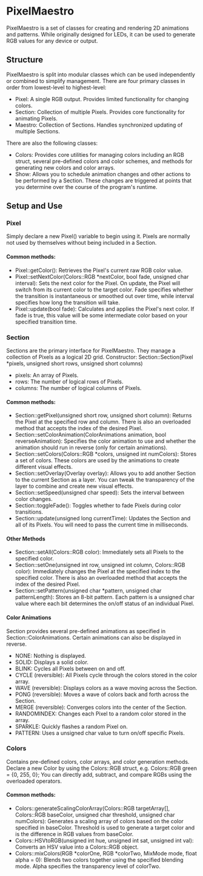 # PixelMaestro
PixelMaestro is a set of classes for creating and rendering 2D animations and patterns. While originally designed for LEDs, it can be used to generate RGB values for any device or output.

## Structure
PixelMaestro is split into modular classes which can be used independently or combined to simplify management. There are four primary classes in order from lowest-level to highest-level:
* Pixel: A single RGB output. Provides limited functionality for changing colors.
* Section: Collection of multiple Pixels. Provides core functionality for animating Pixels.
* Maestro: Collection of Sections. Handles synchronized updating of multiple Sections.

There are also the following classes:
* Colors: Provides core utilities for managing colors including an RGB struct, several pre-defined colors and color schemes, and methods for generating new colors and color arrays.
* Show: Allows you to schedule animation changes and other actions to be performed by a Section. These changes are triggered at points that you determine over the course of the program's runtime.

## Setup and Use
### Pixel
Simply declare a new Pixel() variable to begin using it. Pixels are normally not  used by themselves without being included in a Section. 

#### Common methods:
* Pixel::getColor(): Retrieves the Pixel's current raw RGB color value.
* Pixel::setNextColor(Colors::RGB \*nextColor, bool fade, unsigned char interval): Sets the next color for the Pixel. On update, the Pixel will switch from its current color to the target color. Fade specifies whether the transition is instantaneous or smoothed out over time, while interval specifies how long the transition will take.
* Pixel::update(bool fade): Calculates and applies the Pixel's next color. If fade is true, this value will be some intermediate color based on your specified transition time.

### Section
Sections are the primary interface for PixelMaestro. They manage a collection of Pixels as a logical 2D grid.
Constructor:
Section::Section(Pixel \*pixels, unsigned short rows, unsigned short columns)

* pixels: An array of Pixels.
* rows: The number of logical rows of Pixels.
* columns: The number of logical columns of Pixels.

#### Common methods:
* Section::getPixel(unsigned short row, unsigned short column): Returns the Pixel at the specified row and column. There is also an overloaded method that accepts the index of the desired Pixel.
* Section::setColorAnimation(ColorAnimations animation, bool reverseAnimation): Specifies the color animation to use and whether the animation should run in reverse (only for certain animations).
* Section::setColors(Colors::RGB \*colors, unsigned int numColors): Stores a set of colors. These colors are used by the animations to create different visual effects.
* Section::setOverlay(Overlay overlay): Allows you to add another Section to the current Section as a layer. You can tweak the transparency of the layer to combine and create new visual effects.
* Section::setSpeed(unsigned char speed): Sets the interval between color changes.
* Section::toggleFade(): Toggles whether to fade Pixels during color transitions.
* Section::update(unsigned long currentTime): Updates the Section and all of its Pixels. You will need to pass the current time in milliseconds.

#### Other Methods
* Section::setAll(Colors::RGB color): Immediately sets all Pixels to the specified color.
* Section::setOne(unsigned int row, unsigned int column, Colors::RGB color): Immediately changes the Pixel at the specified index to the specified color. There is also an overloaded method that accepts the index of the desired Pixel.
* Section::setPattern(unsigned char \*pattern, unsigned char patternLength): Stores an 8-bit pattern. Each pattern is a unsigned char value where each bit determines the on/off status of an individual Pixel.

#### Color Animations
Section provides several pre-defined animations as specified in Section::ColorAnimations. Certain animations can also be displayed in reverse.
* NONE: Nothing is displayed.
* SOLID: Displays a solid color.
* BLINK: Cycles all Pixels between on and off.
* CYCLE (reversible): All Pixels cycle through the colors stored in the color array.
* WAVE (reversible): Displays colors as a wave moving across the Section.
* PONG (reversible): Moves a wave of colors back and forth across the Section.
* MERGE (reversible): Converges colors into the center of the Section.
* RANDOMINDEX: Changes each Pixel to a random color stored in the array.
* SPARKLE: Quickly flashes a random Pixel on.
* PATTERN: Uses a unsigned char value to turn on/off specific Pixels.

### Colors
Contains pre-defined colors, color arrays, and color generation methods. Declare a new Color by using the Colors::RGB struct, e.g.
	Colors::RGB green = {0, 255, 0};
You can directly add, subtract, and compare RGBs using the overloaded operators.

#### Common methods:
* Colors::generateScalingColorArray(Colors::RGB targetArray[], Colors::RGB baseColor, unsigned char threshold, unsigned char numColors): Generates a scaling array of colors based on the color specified in baseColor. Threshold is used to generate a target color and is the difference in RGB values from baseColor.
* Colors::HSVtoRGB(unsigned int hue, unsigned int sat, unsigned int val): Converts an HSV value into a Colors::RGB object.
* Colors::mixColors(RGB \*colorOne, RGB \*colorTwo, MixMode mode, float alpha = 0): Blends two colors together using the specified blending mode. Alpha specifies the transparency level of colorTwo.

